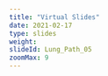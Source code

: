 ```yaml
---
title: "Virtual Slides"
date: 2021-02-17
type: slides
weight:
slideId: Lung_Path_05
zoomMax: 9
---
```

